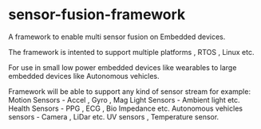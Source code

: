 # sensor-fusion-framework

A framework to enable multi sensor fusion on Embedded devices.

The framework is intented to support multiple platforms , RTOS , Linux etc.

For use in small low power embedded devices like wearables to large embedded devices like Autonomous vehicles.

Framework will be able to support any kind of sensor stream for example:
Motion Sensors - Accel , Gyro , Mag
Light Sensors - Ambient light etc.
Health Sensors - PPG , ECG , Bio Impedance etc.
Autonomous vehicles sensors - Camera , LiDar etc.
UV sensors , Temperature sensor.

